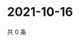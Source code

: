 # 2021-10-16

共 0 条

<!-- BEGIN WEIBO -->
<!-- 最后更新时间 Sat Oct 16 2021 13:00:33 GMT+0800 (China Standard Time) -->

<!-- END WEIBO -->
